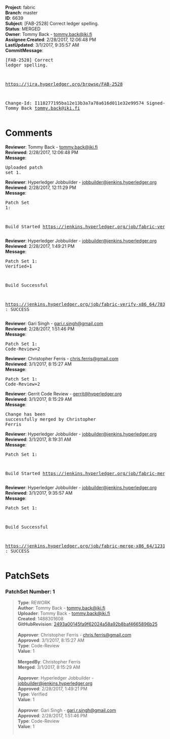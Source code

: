 <strong>Project</strong>: fabric</br><strong>Branch</strong>: master<br><strong>ID</strong>: 6639<br><strong>Subject</strong>: [FAB-2528] Correct ledger spelling.<br><strong>Status</strong>: MERGED<br><strong>Owner</strong>: Tommy Back - tommy.back@iki.fi<br><strong>Assignee</strong>:<strong>Created</strong>: 2/28/2017, 12:06:48 PM<br><strong>LastUpdated</strong>: 3/1/2017, 9:35:57 AM<br><strong>CommitMessage</strong>:<br><pre>[FAB-2528] Correct ledger spelling.

https://jira.hyperledger.org/browse/FAB-2528

Change-Id: I118277195ba12e13b3a7a78a616d011e32e99574
Signed-off-by: Tommy Back <tommy.back@iki.fi>
</pre><h1>Comments</h1><strong>Reviewer</strong>: Tommy Back - tommy.back@iki.fi<br><strong>Reviewed</strong>: 2/28/2017, 12:06:48 PM<br><strong>Message</strong>: <pre>Uploaded patch set 1.</pre><strong>Reviewer</strong>: Hyperledger Jobbuilder - jobbuilder@jenkins.hyperledger.org<br><strong>Reviewed</strong>: 2/28/2017, 12:11:29 PM<br><strong>Message</strong>: <pre>Patch Set 1:

Build Started https://jenkins.hyperledger.org/job/fabric-verify-x86_64/7834/</pre><strong>Reviewer</strong>: Hyperledger Jobbuilder - jobbuilder@jenkins.hyperledger.org<br><strong>Reviewed</strong>: 2/28/2017, 1:49:21 PM<br><strong>Message</strong>: <pre>Patch Set 1: Verified+1

Build Successful 

https://jenkins.hyperledger.org/job/fabric-verify-x86_64/7834/ : SUCCESS</pre><strong>Reviewer</strong>: Gari Singh - gari.r.singh@gmail.com<br><strong>Reviewed</strong>: 2/28/2017, 1:51:46 PM<br><strong>Message</strong>: <pre>Patch Set 1: Code-Review+2</pre><strong>Reviewer</strong>: Christopher Ferris - chris.ferris@gmail.com<br><strong>Reviewed</strong>: 3/1/2017, 8:15:27 AM<br><strong>Message</strong>: <pre>Patch Set 1: Code-Review+2</pre><strong>Reviewer</strong>: Gerrit Code Review - gerrit@hyperledger.org<br><strong>Reviewed</strong>: 3/1/2017, 8:15:29 AM<br><strong>Message</strong>: <pre>Change has been successfully merged by Christopher Ferris</pre><strong>Reviewer</strong>: Hyperledger Jobbuilder - jobbuilder@jenkins.hyperledger.org<br><strong>Reviewed</strong>: 3/1/2017, 8:19:31 AM<br><strong>Message</strong>: <pre>Patch Set 1:

Build Started https://jenkins.hyperledger.org/job/fabric-merge-x86_64/1231/</pre><strong>Reviewer</strong>: Hyperledger Jobbuilder - jobbuilder@jenkins.hyperledger.org<br><strong>Reviewed</strong>: 3/1/2017, 9:35:57 AM<br><strong>Message</strong>: <pre>Patch Set 1:

Build Successful 

https://jenkins.hyperledger.org/job/fabric-merge-x86_64/1231/ : SUCCESS</pre><h1>PatchSets</h1><h3>PatchSet Number: 1</h3><blockquote><strong>Type</strong>: REWORK<br><strong>Author</strong>: Tommy Back - tommy.back@iki.fi<br><strong>Uploader</strong>: Tommy Back - tommy.back@iki.fi<br><strong>Created</strong>: 1488301608<br><strong>GitHubRevision</strong>: [2493a00145fa9f62024a58a92b8baf4665896b25](https://github.com/hyperledger/fabric/commit/2493a00145fa9f62024a58a92b8baf4665896b25)<br><br><strong>Approver</strong>: Christopher Ferris - chris.ferris@gmail.com<br><strong>Approved</strong>: 3/1/2017, 8:15:27 AM<br><strong>Type</strong>: Code-Review<br><strong>Value</strong>: 1<br><br><strong>MergedBy</strong>: Christopher Ferris<br><strong>Merged</strong>: 3/1/2017, 8:15:29 AM<br><br><strong>Approver</strong>: Hyperledger Jobbuilder - jobbuilder@jenkins.hyperledger.org<br><strong>Approved</strong>: 2/28/2017, 1:49:21 PM<br><strong>Type</strong>: Verified<br><strong>Value</strong>: 1<br><br><strong>Approver</strong>: Gari Singh - gari.r.singh@gmail.com<br><strong>Approved</strong>: 2/28/2017, 1:51:46 PM<br><strong>Type</strong>: Code-Review<br><strong>Value</strong>: 1<br><br></blockquote>